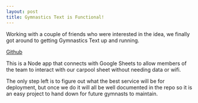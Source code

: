 ```yaml
---
layout: post
title: Gymnastics Text is Functional!
---
```


Working with a couple of friends who were interested in the idea, we
finally got around to getting Gymnastics Text up and running.  

[Github](https://github.com/frizzkitten/gymnastics-text)  

This is a Node app that connects with Google Sheets to allow members
of the team to interact with our carpool sheet without needing data or wifi.  

The only step left is to figure out what the best service will be for
deployment, but once we do it will all be well documented in the repo
so it is an easy project to hand down for future gymnasts to maintain.
